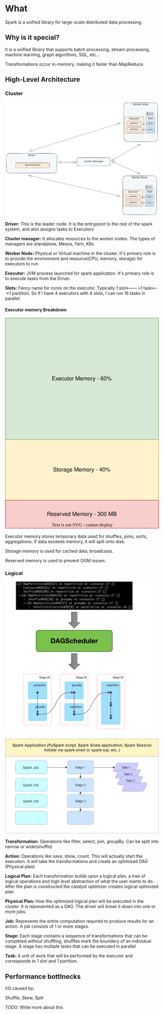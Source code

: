 # What
Spark is a unified library for large-scale distributed data processing.

## Why is it special?
It is a unified library that supports batch processing, stream processing, machine learning, graph algorithms, 
SQL, etc...

Transformations occur in-memory, making it faster than MapReduce.


## High-Level Architecture

### Cluster
![spark physical architecture.svg](spark%20physical%20architecture.svg)

**Driver:** This is the leader node. It is the entrypoint to the rest of the spark system, and also assigns tasks to Executors

**Cluster manager:** It allocates resources to the worker nodes. The types of managers are standalone, Mesos, Yarn, K8s

**Worker Node:** Physical or Virtual machine in the cluster. 
It's primary role is to provide the environment and resource(CPU, memory, storage) for executors to run.

**Executor:** JVM process launched for spark application. It's primary role is to execute tasks from the Driver.

**Slots:** Fancy name for cores on the executor. Typically 1 slot<--->1 task<--->1 partition. 
So If I have 4 executors with 4 slots, I can run 16 tasks in parallel

#### Executor memory Breakdown
![Executor-memory-breakdown.svg](Executor-memory-breakdown.svg)

Executor memory stores temporary data used for shuffles, joins, sorts, aggregations. If data exceeds memory, it will spill onto disk.

Storage memory is used for cached data, broadcasts.

Reserved memory is used to prevent OOM issues.

### Logical

![img.png](dag_to_job_stage_task.png)

![img_1.png](Job_Stage_Task.png)

**Transformation:** Operations like filter, select, join, groupBy. Can be split into narrow or wide(shuffle)

**Action:** Operations like save, show, count. This will actually start the execution. It will take the transformations
and create an optimized DAG (Physical plan)

**Logical Plan:** Each transformation builds upon a logical plan, a tree of logical operations and high level abstraction
of what the user wants to do. After the plan is constructed the catalyst optimizer creates logical optimized plan

**Physical Plan:** How the optimized logical plan will be executed in the cluster. It is represented as a DAG. 
The driver will break it down into one or more jobs. 

**Job:** Represents the entire computation required to produce results for an action. A job consists of 1 or more stages.

**Stage:** Each stage contains a sequence of transformations that can be completed without shuffling, shuffles mark the boundary of 
an individual stage. A stage has multiple tasks that can be executed in parallel

**Task:** A unit of work that will be performed by the executor and corresponds to 1 slot and 1 partition.


## Performance bottlnecks

I/O caused by:

Shuffle, Skew, Spill

TODO: Write more about this
